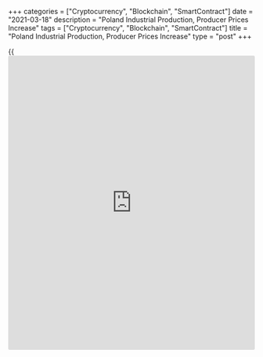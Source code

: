 +++
categories = ["Cryptocurrency", "Blockchain", "SmartContract"]
date = "2021-03-18"
description = "Poland Industrial Production, Producer Prices Increase"
tags = ["Cryptocurrency", "Blockchain", "SmartContract"]
title = "Poland Industrial Production, Producer Prices Increase"
type = "post"
+++

{{<iframe id="large-banner" src="https://www.bounty.group/#slide=17.0" width="100%" height="600" scrolling="no" style="border: 0px solid rgb(216, 221, 230); border-radius: 3px;">}}

Poland's industrial production rose less than expected in February, data
from Statistics Poland showed on Thursday.

Separate data showed that producer prices increased in February.

Industrial production grew 2.7 percent annually in February. Economists
had expected a growth of 3.9 percent.

Manufacturing output rose 2.7 percent yearly in February. Electricity
output and water supply gained by 4.3 percent and 8.2 percent,
respectively.

Meanwhile, mining and quarrying output declined 6.1 percent.

On a monthly basis, industrial output grew 4.1 percent in February.

Producer prices grew 2.0 percent annually in February, following a 1.0
percent increase in January. Economists had forecast a 1.3 percent rise.

Prices in mining and quarrying grew 15.5 percent and prices in
manufacturing rise 1.5 percent. Prices for electricity, gas supply,
steam and hot, and water supply, sewerage and waste management prices
increased by 1.2 percent and 3.1 percent, respectively.

On a month-on-month basis, producer prices rose 0.8 percent in February,
after a 1.0 percent gain in the prior month.

For comments and feedback [contact](https://www.playgroundfx.com/contact/): editorial@rtt[news](https://www.letsplayfx.com/blog/forex-news-website/).com

[Economic News][1]

 **What parts of the world are seeing the best (and worst) economic
performances lately? Click[here][2] to check out our [Econ Scorecard][2]
and find out! See up-to-the-moment [ranking](https://www.playgroundfx.com/blog/crypto-exchange-ranking/)s for the best and worst
performers in [GDP][3], [unemployment rate][4], [inflation][5] and much
more.**

   1. www.rtt[news](https://www.letsplayfx.com/blog/forex-news-website/).com/Content/EconomicNews.aspx
   2. www.rtt[news](https://www.letsplayfx.com/blog/forex-news-website/).com/economic-scorecard/world-rank/retail-sales/highest-performance.aspx
   3. www.rtt[news](https://www.letsplayfx.com/blog/forex-news-website/).com/economic-scorecard/world-rank/GDP/highest-performance.aspx
   4. www.rtt[news](https://www.letsplayfx.com/blog/forex-news-website/).com/economic-scorecard/world-rank/unemployment-rate/lowest-performance.aspx
   5. www.rtt[news](https://www.letsplayfx.com/blog/forex-news-website/).com/economic-scorecard/world-rank/CPI/highest-performance.aspx